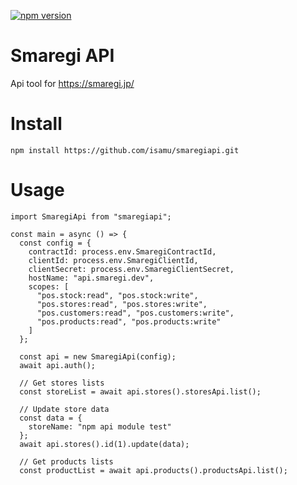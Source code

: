 
[![npm version](https://badge.fury.io/js/smaregiapi.svg)](https://badge.fury.io/js/smaregiapi)

# Smaregi API

Api tool for https://smaregi.jp/ 

# Install

```
npm install https://github.com/isamu/smaregiapi.git
```

# Usage

```node
import SmaregiApi from "smaregiapi";

const main = async () => {
  const config = {
    contractId: process.env.SmaregiContractId,
    clientId: process.env.SmaregiClientId,
    clientSecret: process.env.SmaregiClientSecret,
    hostName: "api.smaregi.dev",
    scopes: [
      "pos.stock:read", "pos.stock:write",
      "pos.stores:read", "pos.stores:write",
      "pos.customers:read", "pos.customers:write", 
      "pos.products:read", "pos.products:write"
    ]
  };
  
  const api = new SmaregiApi(config);
  await api.auth();

  // Get stores lists
  const storeList = await api.stores().storesApi.list();

  // Update store data
  const data = {
    storeName: "npm api module test"
  };
  await api.stores().id(1).update(data);

  // Get products lists
  const productList = await api.products().productsApi.list();
  
```
